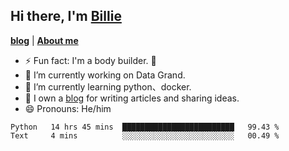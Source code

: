 

## Hi there, I'm [Billie](https://billie52707.cn) 
<strong><a href="https://www.cnblogs.com/billie52707">blog</a></strong> |
  <strong><a href="https://billie52707.cn/about/">About me</a></strong>  

- ⚡  Fun fact: I'm a body builder. 🏃
- 🔭  I’m currently working on Data Grand.
- 🌱  I’m currently learning python、docker.
- 📑  I own a [blog](https://billie52707.cn) for writing articles and sharing ideas.
- 😄  Pronouns: He/him







<!--START_SECTION:waka-->
```text
Python   14 hrs 45 mins  █████████████████████████   99.43 % 
Text     4 mins          ░░░░░░░░░░░░░░░░░░░░░░░░░   00.49 % 
```
<!--END_SECTION:waka-->
